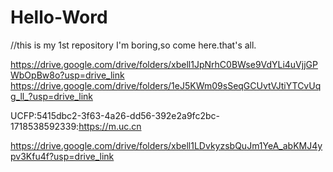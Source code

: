 # Hello-Word
//this is my 1st repository
I'm boring,so come here.that's all.



https://drive.google.com/drive/folders/xbell1JpNrhC0BWse9VdYLi4uVjjGPWbOpBw8o?usp=drive_link
https://drive.google.com/drive/folders/1eJ5KWm09sSeqGCUvtVJtiYTCvUqg_ll_?usp=drive_link

UCFP:5415dbc2-3f63-4a26-dd56-392e2a9fc2bc-1718538592339:https://m.uc.cn

https://drive.google.com/drive/folders/xbell1LDvkyzsbQuJm1YeA_abKMJ4ypv3Kfu4f?usp=drive_link
